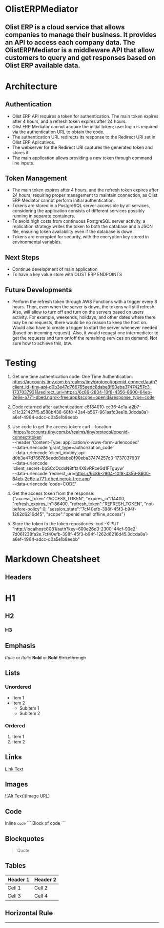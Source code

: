 # OlistERPMediator
Olist ERP is a cloud service that allows companies to manage their business. It provides an API to access each company data. The OlistERPMediator is a middleware API that allow customers to query and get responses based on Olist ERP available data.
---
# Architecture
## Authentication
- Olist ERP API requires a token for authentication. The main token expires after 4 hours, and a refresh token expires after 24 hours.
- Olist ERP Mediator cannot acquire the initial token; user login is required via the authentication URL to obtain the code.
- The authentication URL redirects its response to the Redirect URI set in Olist ERP Aplicativos.
- The webserver for the Redirect URI captures the generated token and stores it.
- The main application allows providing a new token through command line inputs.

## Token Management
- The main token expires after 4 hours, and the refresh token expires after 24 hours, requiring proper management to maintain connection, as Olist ERP Mediator cannot perform initial authentication.
- Tokens are stored in a PostgreSQL server accessible by all services, considering the application consists of different services possibly running in separate containers.
- To avoid high costs from continuous PostgreSQL server activity, a replication strategy writes the token to both the database and a JSON file, ensuring token availability even if the database is down.
- Tokens are encrypted for security, with the encryption key stored in environmental variables.

## Next Steps
- Continue development of main application
- To have a key value store with OLIST ERP ENDPOINTS

## Future Developments
- Perform the refresh token through AWS Functions with a trigger every 8 hours. Then, even when the server is down, the tokens will still refresh. Also, will allow to turn off and turn on the servers based on users activity. For example, weekends, holidays, and other dates where there may be no requests, there would be no reason to keep the host on. Would also have to create a trigger to start the server whenever needed (based on incoming request). Also, it would request one intermediator to get the requests and turn on/off the remaining services on demand. Not sure how to achieve this, btw.

# Testing
1. Get one time authentication code:
One Time Authentication: https://accounts.tiny.com.br/realms/tiny/protocol/openid-connect/auth?client_id=tiny-api-d0b3e47d766765eedc8dabe8f90eba37474257c3-1737037931&redirect_uri=https://6c86-2804-10f8-4356-8600-64eb-2e6e-a771-dbed.ngrok-free.app&scope=openid&response_type=code

2. Code returned after authentication: e6184010-cc36-4c1a-a2b7-c11c321427f5.a588b438-68f8-43a4-b567-961aafd3ee1b.3dcda8a1-a6ef-4964-adcc-d0a5e1b8eebb

3. Use code to get the access token: curl --location 'https://accounts.tiny.com.br/realms/tiny/protocol/openid-connect/token' \
--header 'Content-Type: application/x-www-form-urlencoded' \
--data-urlencode 'grant_type=authorization_code' \
--data-urlencode 'client_id=tiny-api-d0b3e47d766765eedc8dabe8f90eba37474257c3-1737037931' \
--data-urlencode 'client_secret=bpSCcOcdxN8tftz4X8vRRceGd1FTguyw' \
--data-urlencode 'redirect_uri=https://6c86-2804-10f8-4356-8600-64eb-2e6e-a771-dbed.ngrok-free.app' \
--data-urlencode 'code=CODE'

4. Get the access token from the response: 
{"access_token":"ACCESS_TOKEN",
"expires_in":14400,
"refresh_expires_in":86400,
"refresh_token":"REFRESH_TOKEN",
"not-before-policy":0,
"session_state":"7cf40efb-398f-45f3-b94f-1262d6216d45",
"scope":"openid email offline_access"}

5. Store the token to the token repositories:
curl -X PUT "http://localhost:8081/auth?key=600e26d3-2300-44cf-90e2-7d061238fa2e.7cf40efb-398f-45f3-b94f-1262d6216d45.3dcda8a1-a6ef-4964-adcc-d0a5e1b8eebb" 


# Markdown Cheatsheet

## Headers
# H1
## H2
### H3

## Emphasis
*Italic* or _Italic_
**Bold** or __Bold__
~~Strikethrough~~

## Lists
### Unordered
- Item 1
- Item 2
  - Subitem 1
  - Subitem 2

### Ordered
1. Item 1
2. Item 2

## Links
[Link Text](URL)

## Images
![Alt Text](Image URL)

## Code
Inline `code`
\`\`\`
Block of code
\`\`\`

## Blockquotes
> Quote

## Tables
| Header 1 | Header 2 |
|----------|----------|
| Cell 1   | Cell 2   |
| Cell 3   | Cell 4   |

## Horizontal Rule
---